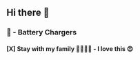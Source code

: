 ## Hi there 👋

### &#128267; - Battery Chargers
#### [X] Stay with my family  :family_man_woman_girl_girl: - I love this  :heart_eyes:


